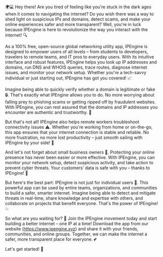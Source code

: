 🌍💻 Hey there! Are you tired of feeling like you're stuck in the dark ages when it comes to navigating the internet? Do you wish there was a way to shed light on suspicious IPs and domains, detect scams, and make your online experiences safer and more transparent? Well, you're in luck because IPEngine is here to revolutionize the way you interact with the internet! 🔍

As a 100% free, open-source global networking utility app, IPEngine is designed to empower users of all levels – from students to developers, travelers to remote teams, and IT pros to everyday users. With its intuitive interface and robust features, IPEngine helps you look up IP addresses and domains, run DNS and WHOIS queries, trace routes, diagnose internet issues, and monitor your network setup. Whether you're a tech-savvy individual or just starting out, IPEngine has got you covered! 📈

Imagine being able to quickly verify whether a domain is legitimate or fake 🔒. That's exactly what IPEngine allows you to do. No more worrying about falling prey to phishing scams or getting ripped off by fraudulent websites. With IPEngine, you can rest assured that the domains and IP addresses you encounter are authentic and trustworthy. 🙏

But that's not all! IPEngine also helps remote workers troubleshoot connectivity issues ⚠️. Whether you're working from home or on-the-go, this app ensures that your internet connection is stable and reliable. No more frustration, no more lost productivity – just smooth sailing with IPEngine by your side! 🛫️

And let's not forget about small business owners 👥. Protecting your online presence has never been easier or more effective. With IPEngine, you can monitor your network setup, detect suspicious activity, and take action to prevent cyber threats. Your customers' data is safe with you – thanks to IPEngine! 💪

But here's the best part: IPEngine is not just for individual users 🤖. This powerful app can be used by entire teams, organizations, and communities to build a safer, smarter internet. Imagine being able to detect and mitigate threats in real-time, share knowledge and expertise with others, and collaborate on projects that benefit everyone. That's the power of IPEngine! 💥

So what are you waiting for? 🚀 Join the IPEngine movement today and start building a better internet – one IP at a time! Download the app from our website (https://www.ipengine.xyz) and share it with your friends, communities, and online groups. Together, we can make the internet a safer, more transparent place for everyone. 💕

Let's get started! 🎉
